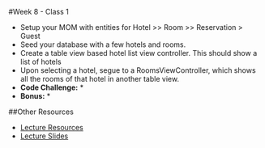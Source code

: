 #Week 8 - Class 1
* Setup your MOM with entities for Hotel >> Room >> Reservation > Guest
* Seed your database with a few hotels and rooms.
* Create a table view based hotel list view controller. This should show a list of hotels
* Upon selecting a hotel, segue to a RoomsViewController, which shows all the rooms of that hotel in another table view.
* **Code Challenge:** 
	* 
* **Bonus:** 
	* 

##Other Resources
* [Lecture Resources](lecture/)
* [Lecture Slides]()